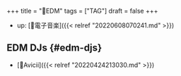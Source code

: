 +++
title = "🔖EDM"
tags = ["TAG"]
draft = false
+++

-   up: [📂電子音楽]({{< relref "20220608070241.md" >}})


## EDM DJs {#edm-djs}

-   [📝Avicii]({{< relref "20220424213030.md" >}})
